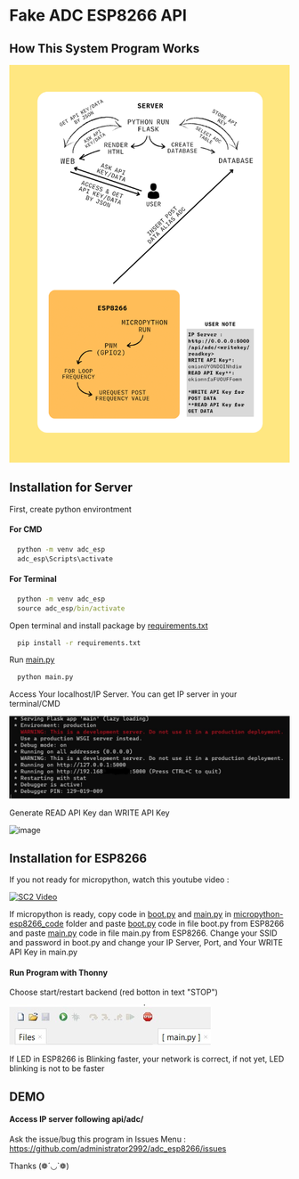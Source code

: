 # Fake ADC ESP8266 API

## How This System Program Works

  ![image](https://github.com/administrator2992/adc_esp8266/blob/dev/flowchart.png)

## Installation for Server

First, create python environtment

#### For CMD
```cmd
  python -m venv adc_esp
  adc_esp\Scripts\activate
```
#### For Terminal
```cmd
  python -m venv adc_esp
  source adc_esp/bin/activate
```

Open terminal and install package by [requirements.txt](https://github.com/administrator2992/adc_esp8266/blob/dev/requirements.txt)

```bash
  pip install -r requirements.txt
```
Run [main.py](https://github.com/administrator2992/adc_esp8266/blob/dev/main.py)

```bash
  python main.py
```

Access Your localhost/IP Server. You can get IP server in your terminal/CMD

  ![Screenshot](https://github.com/administrator2992/adc_esp8266/blob/dev/main.jpg)

Generate READ API Key dan WRITE API Key

  ![image](https://user-images.githubusercontent.com/57089541/177039765-cbbe352b-b345-42fb-89b5-859c4689475d.png)

## Installation for ESP8266

If you not ready for micropython, watch this youtube video : 

[![SC2 Video](https://img.youtube.com/vi/CPkzcNIVqPQ/0.jpg)](https://youtu.be/CPkzcNIVqPQ)

If micropython is ready, copy code in [boot.py](https://github.com/administrator2992/adc_esp8266/blob/dev/micropython-esp8266_code/boot.py) and [main.py](https://github.com/administrator2992/adc_esp8266/blob/dev/micropython-esp8266_code/main.py) in [micropython-esp8266_code](https://github.com/administrator2992/adc_esp8266/tree/dev/micropython-esp8266_code) folder and paste [boot.py](https://github.com/administrator2992/adc_esp8266/blob/dev/micropython-esp8266_code/boot.py) code in file boot.py from ESP8266 and paste [main.py](https://github.com/administrator2992/adc_esp8266/blob/dev/micropython-esp8266_code/main.py) code in file main.py from ESP8266. Change your SSID and password in boot.py and change your IP Server, Port, and Your WRITE API Key in main.py

#### Run Program with Thonny
Choose start/restart backend (red botton in text "STOP")

  ![Screenshot](https://github.com/administrator2992/adc_esp8266/blob/dev/play.jpg)

If LED in ESP8266 is Blinking faster, your network is correct, if not yet, LED blinking is not to be faster

## DEMO

#### Access IP server following api/adc/<your-readapikey>

Ask the issue/bug this program in Issues Menu : https://github.com/administrator2992/adc_esp8266/issues

Thanks (❁´◡`❁)
